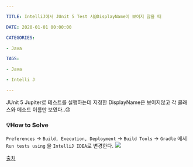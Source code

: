 ```yaml
---

TITLE: IntelliJ에서 JUnit 5 Test 시@DisplayName이 보이지 않을 때

DATE: 2020-01-01 00:00:00

CATEGORIES:

- Java

TAGS:

- Java

- Intelli J

--- 
```


JUnit 5 Jupiter로 테스트를 실행하는데 지정한 DisplayName은 보이지않고 각 클래스와 메소드 이름만 보였다..😞
### 💡How to Solve
`Preferences` → `Build, Execution, Deployment` → `Build Tools` → `Gradle`
에서
`Run tests using` 을 `IntelliJ IDEA`로 변경한다.
![](https://images.velog.io/images/2yeseul/post/2db605e5-3d5c-4f8c-8af0-208089ba8579/%E1%84%89%E1%85%B3%E1%84%8F%E1%85%B3%E1%84%85%E1%85%B5%E1%86%AB%E1%84%89%E1%85%A3%E1%86%BA%202020-12-13%20%E1%84%8B%E1%85%A9%E1%84%92%E1%85%AE%209.30.28.png)

[출처](http://jmlim.github.io/intellij/2020/03/02/intellij-junit5-display-name-did-not-show-issue/)
